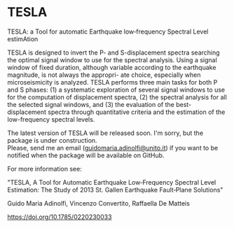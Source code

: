 # TESLA

TESLA: a Tool for automatic Earthquake low‐frequency Spectral Level estimAtion

TESLA is designed to invert the P- and S-displacement spectra searching the optimal signal
window to use for the spectral analysis. Using a signal window of fixed duration,
although variable according to the earthquake magnitude, is not always the appropri-
ate choice, especially when microseismicity is analyzed. TESLA performs three main
tasks for both P and S phases: (1) a systematic exploration of several signal windows
to use for the computation of displacement spectra, (2) the spectral analysis for all the
selected signal windows, and (3) the evaluation of the best-displacement spectra
through quantitative criteria and the estimation of the low-frequency spectral levels.

The latest version of TESLA will be released soon. 
I'm sorry, but the package is under construction.  
Please, send me an email (guidomaria.adinolfi@unito.it) 
if you want to be notified when the package will be available on GitHub.


For more information see:

"TESLA, A Tool for Automatic Earthquake Low‐Frequency Spectral Level Estimation:
The Study of 2013 St. Gallen Earthquake Fault‐Plane Solutions"

Guido Maria Adinolfi, Vincenzo Convertito, Raffaella De Matteis

https://doi.org/10.1785/0220230033
